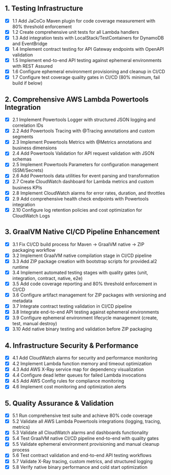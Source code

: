 ## 1. Testing Infrastructure
- [x] 1.1 Add JaCoCo Maven plugin for code coverage measurement with 80% threshold enforcement
- [x] 1.2 Create comprehensive unit tests for all Lambda handlers
- [x] 1.3 Add integration tests with LocalStack/TestContainers for DynamoDB and EventBridge
- [x] 1.4 Implement contract testing for API Gateway endpoints with OpenAPI validation
- [x] 1.5 Implement end-to-end API testing against ephemeral environments with REST Assured
- [x] 1.6 Configure ephemeral environment provisioning and cleanup in CI/CD
- [x] 1.7 Configure test coverage quality gates in CI/CD (80% minimum, fail build if below)

## 2. Comprehensive AWS Lambda Powertools Integration
- [x] 2.1 Implement Powertools Logger with structured JSON logging and correlation IDs
- [x] 2.2 Add Powertools Tracing with @Tracing annotations and custom segments
- [x] 2.3 Implement Powertools Metrics with @Metrics annotations and business dimensions
- [x] 2.4 Add Powertools Validation for API request validation with JSON schemas
- [x] 2.5 Implement Powertools Parameters for configuration management (SSM/Secrets)
- [x] 2.6 Add Powertools data utilities for event parsing and transformation
- [x] 2.7 Create CloudWatch dashboard for Lambda metrics and custom business KPIs
- [x] 2.8 Implement CloudWatch alarms for error rates, duration, and throttles
- [x] 2.9 Add comprehensive health check endpoints with Powertools integration
- [x] 2.10 Configure log retention policies and cost optimization for CloudWatch Logs

## 3. GraalVM Native CI/CD Pipeline Enhancement
- [x] 3.1 Fix CI/CD build process for Maven → GraalVM native → ZIP packaging workflow
- [x] 3.2 Implement GraalVM native compilation stage in CI/CD pipeline
- [x] 3.3 Add ZIP package creation with bootstrap scripts for provided.al2 runtime
- [x] 3.4 Implement automated testing stages with quality gates (unit, integration, contract, native, e2e)
- [x] 3.5 Add code coverage reporting and 80% threshold enforcement in CI/CD
- [x] 3.6 Configure artifact management for ZIP packages with versioning and metadata
- [x] 3.7 Integrate contract testing validation in CI/CD pipeline
- [x] 3.8 Integrate end-to-end API testing against ephemeral environments
- [x] 3.9 Configure ephemeral environment lifecycle management (create, test, manual destroy)
- [x] 3.10 Add native binary testing and validation before ZIP packaging

## 4. Infrastructure Security & Performance
- [x] 4.1 Add CloudWatch alarms for security and performance monitoring
- [x] 4.2 Implement Lambda function memory and timeout optimization
- [x] 4.3 Add AWS X-Ray service map for dependency visualization
- [x] 4.4 Configure dead letter queues for failed Lambda invocations
- [x] 4.5 Add AWS Config rules for compliance monitoring
- [x] 4.6 Implement cost monitoring and optimization alerts

## 5. Quality Assurance & Validation
- [x] 5.1 Run comprehensive test suite and achieve 80% code coverage
- [x] 5.2 Validate all AWS Lambda Powertools integrations (logging, tracing, metrics)
- [x] 5.3 Validate all CloudWatch alarms and dashboards functionality
- [x] 5.4 Test GraalVM native CI/CD pipeline end-to-end with quality gates
- [x] 5.5 Validate ephemeral environment provisioning and manual cleanup process
- [x] 5.6 Test contract validation and end-to-end API testing workflows
- [x] 5.7 Validate X-Ray tracing, custom metrics, and structured logging
- [x] 5.8 Verify native binary performance and cold start optimization